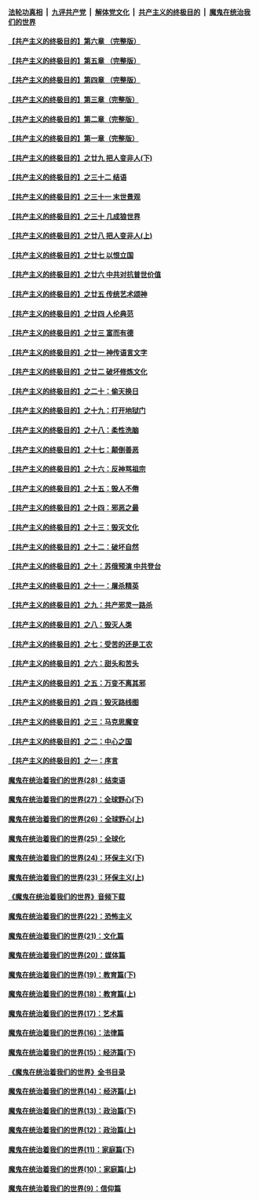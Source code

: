 

####  [法轮功真相](../../../../basic/blob/master/README.md?t=04131130) &nbsp;|&nbsp; [九评共产党](../../../../9ping.md/blob/master/README.md?t=04131130) &nbsp;|&nbsp; [解体党文化](../../../../jtdwh.md/blob/master/README.md?t=04131130)  &nbsp;|&nbsp; [共产主义的终极目的](../../../../gczydzjmd.md/blob/master/README.md?t=04131130) &nbsp;|&nbsp; [魔鬼在统治我们的世界](../../../../mgztzwmdsj.md/blob/master/README.md?t=04131130) 

#### [【共产主义的终极目的】第六章 （完整版）](../pages/nsc422/n11428913.md?t=04131130) 

#### [【共产主义的终极目的】第五章 （完整版）](../pages/nsc422/n11428912.md?t=04131130) 

#### [【共产主义的终极目的】第四章 （完整版）](../pages/nsc422/n11428907.md?t=04131130) 

#### [【共产主义的终极目的】第三章（完整版）](../pages/nsc422/n11428848.md?t=04131130) 

#### [【共产主义的终极目的】第二章（完整版）](../pages/nsc422/n11428831.md?t=04131130) 

#### [【共产主义的终极目的】第一章（完整版）](../pages/nsc422/n11417651.md?t=04131130) 

#### [【共产主义的终极目的】之廿九 把人变非人(下)](../pages/nsc422/n11344140.md?t=04131130) 

#### [【共产主义的终极目的】之三十二 结语](../pages/nsc422/n11360535.md?t=04131130) 

#### [【共产主义的终极目的】之三十一 末世景观](../pages/nsc422/n11351129.md?t=04131130) 

#### [【共产主义的终极目的】之三十 几成狼世界](../pages/nsc422/n11348280.md?t=04131130) 

#### [【共产主义的终极目的】之廿八 把人变非人(上)](../pages/nsc422/n11340492.md?t=04131130) 

#### [【共产主义的终极目的】之廿七 以恨立国](../pages/nsc422/n11336944.md?t=04131130) 

#### [【共产主义的终极目的】之廿六 中共对抗普世价值](../pages/nsc422/n11324785.md?t=04131130) 

#### [【共产主义的终极目的】之廿五 传统艺术颂神](../pages/nsc422/n11296396.md?t=04131130) 

#### [【共产主义的终极目的】之廿四 人伦典范](../pages/nsc422/n11296397.md?t=04131130) 

#### [【共产主义的终极目的】之廿三 富而有德](../pages/nsc422/n11283598.md?t=04131130) 

#### [【共产主义的终极目的】之廿一 神传语言文字](../pages/nsc422/n11263265.md?t=04131130) 

#### [【共产主义的终极目的】之廿二 破坏修炼文化](../pages/nsc422/n11245728.md?t=04131130) 

#### [【共产主义的终极目的】之二十：偷天换日](../pages/nsc422/n11238846.md?t=04131130) 

#### [【共产主义的终极目的】之十九：打开地狱门](../pages/nsc422/n11206376.md?t=04131130) 

#### [【共产主义的终极目的】之十八：柔性洗脑](../pages/nsc422/n11199994.md?t=04131130) 

#### [【共产主义的终极目的】之十七：颠倒善恶](../pages/nsc422/n11179782.md?t=04131130) 

#### [【共产主义的终极目的】之十六：反神骂祖宗](../pages/nsc422/n11166798.md?t=04131130) 

#### [【共产主义的终极目的】之十五：毁人不倦](../pages/nsc422/n11166792.md?t=04131130) 

#### [【共产主义的终极目的】之十四：邪恶之最](../pages/nsc422/n11150249.md?t=04131130) 

#### [【共产主义的终极目的】之十三：毁灭文化](../pages/nsc422/n11135227.md?t=04131130) 

#### [【共产主义的终极目的】之十二：破坏自然](../pages/nsc422/n11135214.md?t=04131130) 

#### [【共产主义的终极目的】之十：苏俄预演 中共登台](../pages/nsc422/n11118424.md?t=04131130) 

#### [【共产主义的终极目的】之十一：屠杀精英](../pages/nsc422/n11118442.md?t=04131130) 

#### [【共产主义的终极目的】之九：共产邪灵一路杀](../pages/nsc422/n11114139.md?t=04131130) 

#### [【共产主义的终极目的】之八：毁灭人类](../pages/nsc422/n11108503.md?t=04131130) 

#### [【共产主义的终极目的】之七：受苦的还是工农](../pages/nsc422/n11101809.md?t=04131130) 

#### [【共产主义的终极目的】之六：甜头和苦头](../pages/nsc422/n11096971.md?t=04131130) 

#### [【共产主义的终极目的】之五：万变不离其邪](../pages/nsc422/n11091285.md?t=04131130) 

#### [【共产主义的终极目的】之四：毁灭路线图](../pages/nsc422/n11086284.md?t=04131130) 

#### [【共产主义的终极目的】之三：马克思魔变](../pages/nsc422/n11061941.md?t=04131130) 

#### [【共产主义的终极目的】之二：中心之国](../pages/nsc422/n11047728.md?t=04131130) 

#### [【共产主义的终极目的】之一：序言](../pages/nsc422/n11086077.md?t=04131130) 

#### [魔鬼在统治着我们的世界(28)：结束语](../pages/nsc422/n10936246.md?t=04131130) 

#### [魔鬼在统治着我们的世界(27)：全球野心(下)](../pages/nsc422/n10928319.md?t=04131130) 

#### [魔鬼在统治着我们的世界(26)：全球野心(上)](../pages/nsc422/n10900318.md?t=04131130) 

#### [魔鬼在统治着我们的世界(25)：全球化](../pages/nsc422/n10788205.md?t=04131130) 

#### [魔鬼在统治着我们的世界(24)：环保主义(下)](../pages/nsc422/n10695307.md?t=04131130) 

#### [魔鬼在统治着我们的世界(23)：环保主义(上)](../pages/nsc422/n10688613.md?t=04131130) 

#### [《魔鬼在统治着我们的世界》音频下载](../pages/nsc422/n10635553.md?t=04131130) 

#### [魔鬼在统治着我们的世界(22)：恐怖主义](../pages/nsc422/n10614727.md?t=04131130) 

#### [魔鬼在统治着我们的世界(21)：文化篇](../pages/nsc422/n10597706.md?t=04131130) 

#### [魔鬼在统治着我们的世界(20)：媒体篇](../pages/nsc422/n10586579.md?t=04131130) 

#### [魔鬼在统治着我们的世界(19)：教育篇(下)](../pages/nsc422/n10564808.md?t=04131130) 

#### [魔鬼在统治着我们的世界(18)：教育篇(上)](../pages/nsc422/n10526970.md?t=04131130) 

#### [魔鬼在统治着我们的世界(17)：艺术篇](../pages/nsc422/n10499093.md?t=04131130) 

#### [魔鬼在统治着我们的世界(16)：法律篇](../pages/nsc422/n10485969.md?t=04131130) 

#### [魔鬼在统治着我们的世界(15)：经济篇(下)](../pages/nsc422/n10469975.md?t=04131130) 

#### [《魔鬼在统治着我们的世界》全书目录](../pages/nsc422/n10464261.md?t=04131130) 

#### [魔鬼在统治着我们的世界(14)：经济篇(上)](../pages/nsc422/n10457370.md?t=04131130) 

#### [魔鬼在统治着我们的世界(13)：政治篇(下)](../pages/nsc422/n10448270.md?t=04131130) 

#### [魔鬼在统治着我们的世界(12)：政治篇(上)](../pages/nsc422/n10444576.md?t=04131130) 

#### [魔鬼在统治着我们的世界(11)：家庭篇(下)](../pages/nsc422/n10440961.md?t=04131130) 

#### [魔鬼在统治着我们的世界(10)：家庭篇(上)](../pages/nsc422/n10435448.md?t=04131130) 

#### [魔鬼在统治着我们的世界(9)：信仰篇](../pages/nsc422/n10432159.md?t=04131130) 

